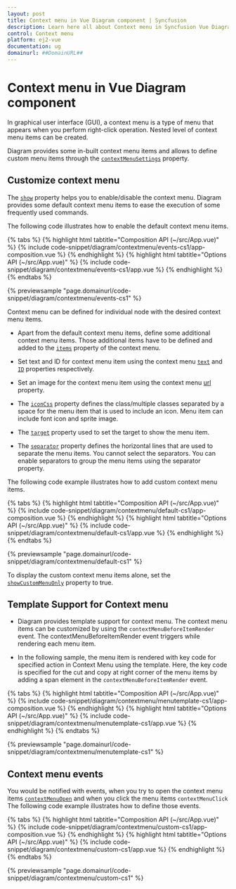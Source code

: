 ```yaml
---
layout: post
title: Context menu in Vue Diagram component | Syncfusion
description: Learn here all about Context menu in Syncfusion Vue Diagram component of Syncfusion Essential JS 2 and more.
control: Context menu 
platform: ej2-vue
documentation: ug
domainurl: ##DomainURL##
---
```


# Context menu in Vue Diagram component

<!-- markdownlint-disable MD010 -->

In graphical user interface (GUI), a context menu is a type of menu that appears when you perform right-click operation. Nested level of context menu items can be created.

Diagram provides some in-built context menu items and allows to define custom menu items through the [`contextMenuSettings`](https://ej2.syncfusion.com/vue/documentation/api/diagram/#contextMenuSettings) property.

## Customize context menu

The [`show`](https://ej2.syncfusion.com/vue/documentation/api/diagram/contextMenuSettings/#show-boolean) property helps you to enable/disable the context menu. Diagram provides some default context menu items to ease the execution of some frequently used commands.

The following code illustrates how to enable the default context menu items.

{% tabs %}
{% highlight html tabtitle="Composition API (~/src/App.vue)" %}
{% include code-snippet/diagram/contextmenu/events-cs1/app-composition.vue %}
{% endhighlight %}
{% highlight html tabtitle="Options API (~/src/App.vue)" %}
{% include code-snippet/diagram/contextmenu/events-cs1/app.vue %}
{% endhighlight %}
{% endtabs %}
        
{% previewsample "page.domainurl/code-snippet/diagram/contextmenu/events-cs1" %}

Context menu can be defined for individual node with the desired context menu items.

* Apart from the default context menu items, define some additional context menu items. Those additional items have to be defined and added to the [`items`](https://ej2.syncfusion.com/vue/documentation/api/diagram/contextMenuSettingsModel/#items) property of the context menu.

* Set text and ID for context menu item using the context menu [`text`](https://ej2.syncfusion.com/vue/documentation/api/diagram/contextMenuItemModel/#text-string) and [`ID`](https://ej2.syncfusion.com/vue/documentation/api/diagram/contextMenuItemModel/#id-string) properties respectively.

* Set an image for the context menu item using the context menu [url](https://ej2.syncfusion.com/vue/documentation/api/diagram/contextMenuItemModel/#url) property.

* The [`iconCss`](https://ej2.syncfusion.com/vue/documentation/api/diagram/contextMenuItemModel/#iconCss-string) property defines the class/multiple classes separated by a space for the menu item that is used to include an icon. Menu item can include font icon and sprite image.

* The [`target`](https://ej2.syncfusion.com/vue/documentation/api/diagram/contextMenuItemModel/#target-string) property used to set the target to show the menu item.

* The [`separator`](https://ej2.syncfusion.com/vue/documentation/api/diagram/contextMenuItemModel/#separator-boolean) property defines the horizontal lines that are used to separate the menu items. You cannot select the separators. You can enable separators to group the menu items using the separator property.

The following code example illustrates how to add custom context menu items.

{% tabs %}
{% highlight html tabtitle="Composition API (~/src/App.vue)" %}
{% include code-snippet/diagram/contextmenu/default-cs1/app-composition.vue %}
{% endhighlight %}
{% highlight html tabtitle="Options API (~/src/App.vue)" %}
{% include code-snippet/diagram/contextmenu/default-cs1/app.vue %}
{% endhighlight %}
{% endtabs %}
        
{% previewsample "page.domainurl/code-snippet/diagram/contextmenu/default-cs1" %}

To display the custom context menu items alone, set  the [`showCustomMenuOnly`](https://ej2.syncfusion.com/vue/documentation/api/diagram/contextMenuSettingsModel/#showCustomMenuOnly) property to true.

## Template Support for Context menu

* Diagram provides template support for context menu. The context menu items can be customized by using the `contextMenuBeforeItemRender` event. The contextMenuBeforeItemRender event triggers while rendering each menu item.

* In the following sample, the menu item is rendered with key code for specified action in Context Menu using the template. Here, the key code is specified for the cut and copy at right corner of the menu items by adding a span element in the `contextMenuBeforeItemRender` event.

{% tabs %}
{% highlight html tabtitle="Composition API (~/src/App.vue)" %}
{% include code-snippet/diagram/contextmenu/menutemplate-cs1/app-composition.vue %}
{% endhighlight %}
{% highlight html tabtitle="Options API (~/src/App.vue)" %}
{% include code-snippet/diagram/contextmenu/menutemplate-cs1/app.vue %}
{% endhighlight %}
{% endtabs %}
        
{% previewsample "page.domainurl/code-snippet/diagram/contextmenu/menutemplate-cs1" %}

## Context menu events

You would be notified with events, when you try to open the context menu items [`contextMenuOpen`](https://ej2.syncfusion.com/vue/documentation/api/diagram/diagramBeforeMenuOpenEventArgs/#DiagramBeforeMenuOpenEventArgs) and when you click the menu items `contextMenuClick`
The following code example illustrates how to define those events.

{% tabs %}
{% highlight html tabtitle="Composition API (~/src/App.vue)" %}
{% include code-snippet/diagram/contextmenu/custom-cs1/app-composition.vue %}
{% endhighlight %}
{% highlight html tabtitle="Options API (~/src/App.vue)" %}
{% include code-snippet/diagram/contextmenu/custom-cs1/app.vue %}
{% endhighlight %}
{% endtabs %}
        
{% previewsample "page.domainurl/code-snippet/diagram/contextmenu/custom-cs1" %}
